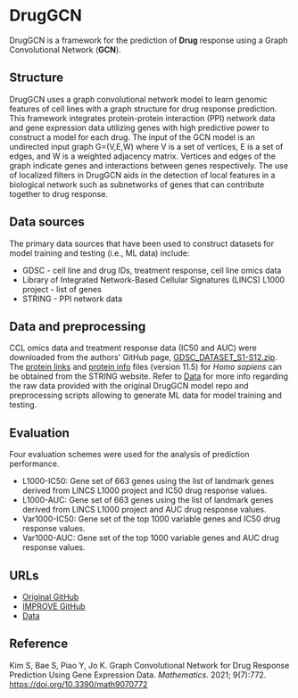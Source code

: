 # DrugGCN
DrugGCN is a framework for the prediction of **Drug** response using a Graph Convolutional Network (**GCN**).


## Structure
DrugGCN uses a graph convolutional network model to learn genomic features of cell lines with a graph structure for drug response prediction. This framework integrates protein-protein interaction (PPI) network data and gene expression data utilizing genes with high predictive power to construct a model for each drug. The input of the GCN model is an undirected input graph G=(V,E,W) where V is a set of vertices, E is a set of edges, and W is a weighted adjacency matrix. Vertices and edges of the graph indicate genes and interactions between genes respectively. The use of localized filters in DrugGCN aids in the detection of local features in a biological network such as subnetworks of genes that can contribute together to drug response.


## Data sources
The primary data sources that have been used to construct datasets for model training and testing (i.e., ML data) include:
- GDSC - cell line and drug IDs, treatment response, cell line omics data
- Library of Integrated Network-Based Cellular Signatures (LINCS) L1000 project - list of genes
- STRING - PPI network data


## Data and preprocessing
CCL omics data and treatment response data (IC50 and AUC) were downloaded from the authors' GitHub page, [GDSC_DATASET_S1-S12.zip](https://github.com/Jinyu2019/Suppl-data-BBpaper/blob/master/GDSC_DATASET_S1-S12.zip). The [protein links](https://stringdb-static.org/download/protein.links.v11.5/9606.protein.links.v11.5.txt.gz) and [protein info](https://stringdb-static.org/download/protein.info.v11.5/9606.protein.info.v11.5.txt.gz) files (version 11.5) for *Homo sapiens* can be obtained from the STRING website. Refer to [Data](Data.md) for more info regarding the raw data provided with the original DrugGCN model repo and preprocessing scripts allowing to generate ML data for model training and testing.


## Evaluation
Four evaluation schemes were used for the analysis of prediction performance.

- L1000-IC50: Gene set of 663 genes using the list of landmark genes derived from LINCS L1000 project and IC50 drug response values.
- L1000-AUC: Gene set of 663 genes using the list of landmark genes derived from LINCS L1000 project and AUC drug response values.
- Var1000-IC50: Gene set of the top 1000 variable genes and IC50 drug response values.
- Var1000-AUC: Gene set of the top 1000 variable genes and AUC drug response values.


## URLs
- [Original GitHub](https://github.com/BML-cbnu/DrugGCN)
- [IMPROVE GitHub](https://github.com/JDACS4C-IMPROVE/DrugGCN/tree/develop)
- [Data](https://ftp.mcs.anl.gov/pub/candle/public/improve/model_curation_data/DrugGCN/)


## Reference
Kim S, Bae S, Piao Y, Jo K. Graph Convolutional Network for Drug Response Prediction Using Gene Expression Data. *Mathematics*. 2021; 9(7):772. https://doi.org/10.3390/math9070772
